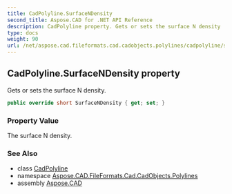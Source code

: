 ```yaml
---
title: CadPolyline.SurfaceNDensity
second_title: Aspose.CAD for .NET API Reference
description: CadPolyline property. Gets or sets the surface N density
type: docs
weight: 90
url: /net/aspose.cad.fileformats.cad.cadobjects.polylines/cadpolyline/surfacendensity/
---
```

## CadPolyline.SurfaceNDensity property

Gets or sets the surface N density.

```csharp
public override short SurfaceNDensity { get; set; }
```

### Property Value

The surface N density.

### See Also

* class [CadPolyline](../)
* namespace [Aspose.CAD.FileFormats.Cad.CadObjects.Polylines](../../../aspose.cad.fileformats.cad.cadobjects.polylines/)
* assembly [Aspose.CAD](../../../)


